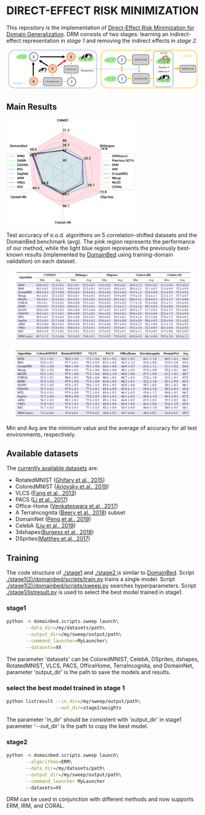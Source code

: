 # DIRECT-EFFECT RISK MINIMIZATION

This repository is the implementation of [Direct-Effect Risk Minimization for Domain Generalization](URL). DRM consists of two stages: learning an indirect-effect representation in *stage 1* and removing the indirect effects in *stage 2*.

![Two-stage approach](./fig/stage12.png)

## Main Results

<img src="./fig/radar_chart.png" alt="Results" style="zoom:33%;" />

Test accuracy of o.o.d. algorithms on 5 correlation-shifted datasets and the DomainBed benchmark (avg). The pink region represents the performance of our method, while the light blue region represents the previously best-known results (implemented by [DomainBed](https://github.com/facebookresearch/DomainBed/) using training-domain validation) on each dataset.

![Results](./fig/R1.png)

![Results](./fig/R2.png)

Min and Avg are the minimum value and the average of accuracy for all test environments, respectively.



## Available datasets

The [currently available datasets](https://github.com/facebookresearch/DomainBed/blob/main/domainbed/datasets.py) are:

- RotatedMNIST ([Ghifary et al., 2015](https://arxiv.org/abs/1508.07680))
- ColoredMNIST ([Arjovsky et al., 2019](https://arxiv.org/abs/1907.02893))
- VLCS ([Fang et al., 2013](https://openaccess.thecvf.com/content_iccv_2013/papers/Fang_Unbiased_Metric_Learning_2013_ICCV_paper.pdf))
- PACS ([Li et al., 2017](https://arxiv.org/abs/1710.03077))
- Office-Home ([Venkateswara et al., 2017](https://arxiv.org/abs/1706.07522))
- A TerraIncognita ([Beery et al., 2018](https://arxiv.org/abs/1807.04975)) subset
- DomainNet ([Peng et al., 2019](http://ai.bu.edu/M3SDA/))
- CelebA ([Liu et al., 2019](https://openaccess.thecvf.com/content_iccv_2015/html/Liu_Deep_Learning_Face_ICCV_2015_paper.html))
- 3dshapes([Burgess et al., 2018](https://github.com/deepmind/3d-shapes))
- DSprites([Matthey et al., 2017](https://github.com/deepmind/dsprites-dataset/))



## Training

The code structure of [ ./stage1](./stage1) and [./stage2 ](./stage2 )is similar to [DomainBed](https://github.com/facebookresearch/DomainBed/). Script [./stage1(2)/domainbed/scripts/train.py](./stage1/domainbed/scripts/train.py) trains a single model. Script [./stage1(2)/domainbed/scripts/sweep.py](./stage1/domainbed/scripts/sweep.py) searches hyperparameters.  Script [./stage1/listresult.py](./stage1/listresult.py) is used to select the best model trained in stage1.

### stage1

```sh
python -m domainbed.scripts.sweep launch\
       --data_dir=/my/datasets/path\
       --output_dir=/my/sweep/output/path\
       --command_launcher=MyLauncher\
       --datasets=XX
```

The parameter 'datasets' can be ColoredMNIST, CelebA, DSprites, dshapes, RotatedMNIST, VLCS, PACS, OfficeHome, TerraIncognita, and DomainNet, parameter 'output_dir' is the path to save the models and results.

### select the best model trained in stage 1

```sh
python listresult --in_dir=/my/sweep/output/path\
                  --out_dir=stage2/weights
```

The parameter 'in_dir' should be consistent with 'output_dir' in stage1 parameter '--out_dir' is the path to copy the best model.

### stage2

```sh
python -m domainbed.scripts.sweep launch\
       --algorithms=ERM\
       --data_dir=/my/datasets/path\
       --output_dir=/my/sweep/output/path\
       --command_launcher MyLauncher
       --datasets=XX
```

DRM can be used in conjunction with different methods and now supports ERM, IRM, and CORAL.

